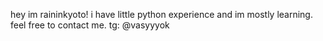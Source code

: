 hey im raininkyoto! 
i have little python experience and im mostly learning.
feel free to contact me.
tg: @vasyyyok
